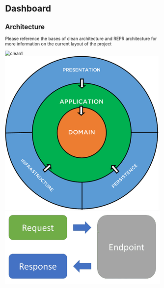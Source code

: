 # Dashboard

## Architecture

Please reference the bases of clean architecture and REPR architecture for more
information on the current layout of the project

![clean1](https://jkphl.is/fileadmin/images/blog/clear-architecture/clear-architecture-dependency-rule.svg)
![clean2](clean.png) ![REPR](repr-request-endpoint-response-pattern.png)
